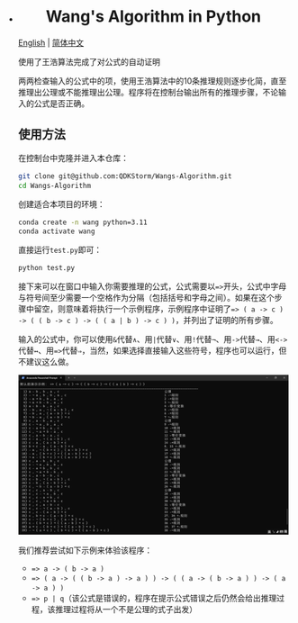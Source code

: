 - # <center>Wang's Algorithm in Python</center>

  [English](README_EN.md) | [简体中文](README.md)

  使用了王浩算法完成了对公式的自动证明

  两两检查输入的公式中的项，使用王浩算法中的10条推理规则逐步化简，直至推理出公理或不能推理出公理。程序将在控制台输出所有的推理步骤，不论输入的公式是否正确。

  ## 使用方法

  在控制台中克隆并进入本仓库：

  ```bash
  git clone git@github.com:QDKStorm/Wangs-Algorithm.git
  cd Wangs-Algorithm
  ```

  创建适合本项目的环境：

  ```bash
  conda create -n wang python=3.11
  conda activate wang
  ```

  直接运行`test.py`即可：

  ```bash
  python test.py
  ```

  接下来可以在窗口中输入你需要推理的公式，公式需要以`=>`开头，公式中字母与符号间至少需要一个空格作为分隔（包括括号和字母之间）。如果在这个步骤中留空，则意味着将执行一个示例程序，示例程序中证明了`=> ( a -> c ) -> ( ( b -> c ) -> ( ( a | b ) -> c ) )`，并列出了证明的所有步骤。

  输入的公式中，你可以使用`&`代替`∧`、用`|`代替`∨`、用`!`代替`¬`、用`->`代替`→`、用`<->`代替`↔`、用`=>`代替`⇒`，当然，如果选择直接输入这些符号，程序也可以运行，但不建议这么做。

  ![image-20231122201141147](assets/image-20231122201141147.png)

  我们推荐尝试如下示例来体验该程序：

  - `=> a -> ( b -> a )`
  - `=> ( a -> ( ( b -> a ) -> a ) ) -> ( ( a -> ( b -> a ) ) -> ( a -> a ) )`
  - `=> p | q`（该公式是错误的，程序在提示公式错误之后仍然会给出推理过程，该推理过程将从一个不是公理的式子出发）

